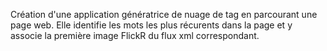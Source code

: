 Création d'une application génératrice de nuage de tag en parcourant une page web. Elle identifie les mots les plus récurents dans la page et y associe la première image FlickR du flux xml correspondant.